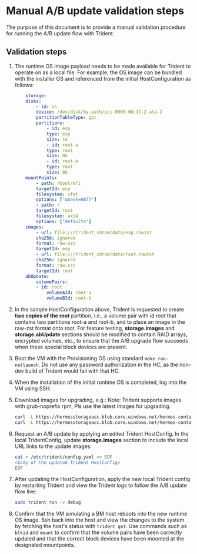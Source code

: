 # Manual A/B update validation steps

The purpose of this document is to provide a manual validation procedure for
running the A/B update flow with Trident.

## Validation steps

1. The runtime OS image payload needs to be made available for Trident to
   operate on as a local file. For example, the OS image can be bundled with
   the installer OS and referenced from the initial HostConfiguration as
   follows:

    ```yaml
        storage:
        disks:
            - id: os
            device: /dev/disk/by-path/pci-0000:00:1f.2-ata-2
            partitionTableType: gpt
            partitions:
                - id: esp
                type: esp
                size: 1G
                - id: root-a
                type: root
                size: 8G
                - id: root-b
                type: root
                size: 8G
        mountPoints:
            - path: /boot/efi
            targetId: esp
            filesystem: vfat
            options: ["umask=0077"]
            - path: /
            targetId: root
            filesystem: ext4
            options: ["defaults"]
        images:
            - url: file:///trident_cdrom/data/esp.rawzst
            sha256: ignored
            format: raw-zst
            targetId: esp
            - url: file:///trident_cdrom/data/root.rawzst
            sha256: ignored
            format: raw-zst
            targetId: root
        abUpdate:
            volumePairs:
            - id: root
                volumeAId: root-a
                volumeBId: root-b
    ```

2. In the sample HostConfiguration above, Trident is requested to create
   **two copies of the root** partition, i.e., a volume pair with id root that
   contains two partitions root-a and root-b, and to place an image in the
   raw-zst format onto root. For feature testing, **storage.images** and
   **storage.abUpdate** sections should be modified to contain RAID arrays,
   encrypted volumes, etc., to ensure that the A/B upgrade flow succeeds when
   these special block devices are present.

3. Boot the VM with the Provisioning OS using standard `make run-netlaunch`. Do
   not use any password authorization in the HC, as the non-dev build of
   Trident would fail with that HC.

4. When the installation of the initial runtime OS is completed, log into the
   VM using SSH.

5. Download images for upgrading, e.g.:
   Note: Trident supports images with grub-noprefix rpm, Pls use the latest images for upgrading.

   ```bash
   curl -L https://hermesstorageacc.blob.core.windows.net/hermes-container/555555/esp.rawzst -o esp_v2.raw.zst
   curl -L https://hermesstorageacc.blob.core.windows.net/hermes-container/555555/root.rawzst -o root_v2.raw.zst
   ```

6. Request an A/B update by applying an edited Trident HostConfig. In the
   local TridentConfig, update **storage.images** section to include the
   local URL links to the update images:

   ```bash
   cat > /etc/trident/config.yaml << EOF
   <body of the updated Trident HostConfig>
   EOF
   ```

7. After updating the HostConfiguration, apply the new local Trident config by
   restarting Trident and view the Trident logs to follow the A/B update flow
   live:

   ```bash
   sudo trident run -v debug
   ```

8. Confirm that the VM simulating a BM host reboots into the new runtime OS
image. Ssh back into the host and view the changes to the system by fetching
the host's status with `trident get`. Use commands such as `blkid` and `mount`
to confirm that the volume pairs have been correctly updated and that the
correct block devices have been mounted at the designated mountpoints.
